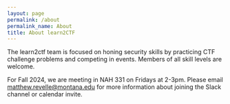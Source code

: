 ```yaml
---
layout: page
permalink: /about
permalink_name: About
title: About learn2CTF
---
```


The learn2ctf team is focused on honing security skills by practicing CTF challenge problems and competing in events. Members of all skill levels are welcome.

For Fall 2024, we are meeting in NAH 331 on Fridays at 2-­3pm. Please email matthew.revelle@montana.edu for more information about joining the Slack channel or calendar invite.
